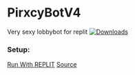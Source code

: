 # PirxcyBotV4
Very sexy lobbybot for replit
[![Downloads](https://pepy.tech/badge/PirxcyPinger)](https://pepy.tech/project/PirxcyPinger)


### Setup:

[Run With REPLIT]("https://replit.com/github/PirxcyFinal/PirxcyBotV4")
[Source](https://pypi.org/project/LobbyBot/ "https://pypi.org/project/LobbyBot/")

